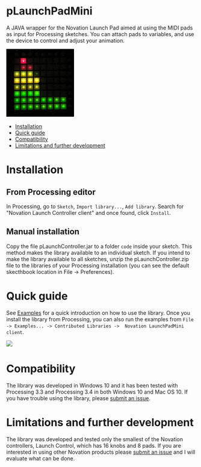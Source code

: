 # pLaunchPadMini

A JAVA wrapper for the Novation Launch Pad aimed at using the MIDI pads as input for Processing sketches.
You can attach pads to variables, and use the device to control and adjust your animation.

![Advanced, Example 1](assets/LaunchpadMin_Advanced_Example_1.gif)

* [Installation](#installation)
* [Quick guide](#quick-guide)
* [Compatibility](#compatibility)
* [Limitations and further development](#limitations-and-further-development) 


# Installation
## From Processing editor
In Processing, go to `Sketch`, `Import library...`, `Add library`. Search for "Novation Launch Controller client" and once found, click `Install`.
## Manual installation
Copy the file pLaunchController.jar to a folder `code` inside your sketch. This method makes the library available to an individual sketch.
If you intend to make the library available to all sketches, unzip the pLaunchController.zip file to the libraries of your Processing installation (you can see the default skecthbook location in File -> Preferences).

# Quick guide
See [Examples](../examples/README.md) for a quick introduction on how to use the library. Once you install the library from Processing, you can also run the examples
from `File -> Examples... -> Contributed Libraries ->  Novation LaunchPadMini client`.

![](/assets/LaunchpadMin_Example_4.gif)



# Compatibility
The library was developed in Windows 10 and it has been tested with Processing 3.3 
and Processing 3.4 in both Windows 10 and Mac OS 10. If you have trouble using the 
library, please [submit an issue](https://github.com/haschdl/pLaunchPadMini/issues/new). 

# Limitations and further development
The library was developed and tested only the smallest of the Novation controllers, 
Launch Control, which has 16 knobs and 8 pads. If you are interested in using other Novation products please 
[submit an issue](https://github.com/haschdl/pLaunchPadMini/issues/new) and I will
evaluate what can be done. 
​                                                                              
